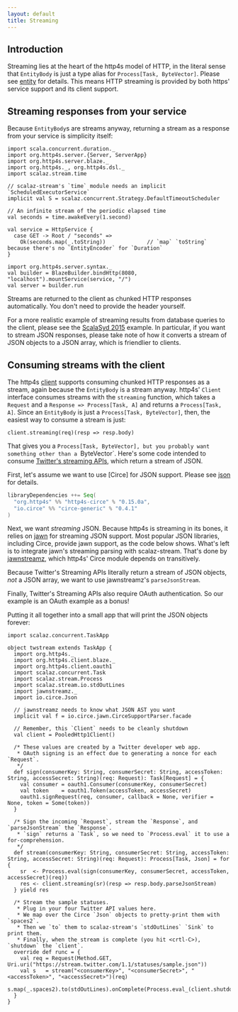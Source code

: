 ```yaml
---
layout: default
title: Streaming
---
```


## Introduction

Streaming lies at the heart of the http4s model of HTTP, in the literal sense that `EntityBody`
is just a type alias for `Process[Task, ByteVector]`. Please see [entity] for details. This means
HTTP streaming is provided by both https' service support and its client support.

## Streaming responses from your service

Because `EntityBody`s are streams anyway, returning a stream as a response from your service is
simplicity itself:

```tut:book
import scala.concurrent.duration._
import org.http4s.server.{Server, ServerApp}
import org.http4s.server.blaze._
import org.http4s._, org.http4s.dsl._
import scalaz.stream.time

// scalaz-stream's `time` module needs an implicit `ScheduledExecutorService`
implicit val S = scalaz.concurrent.Strategy.DefaultTimeoutScheduler

// An infinite stream of the periodic elapsed time
val seconds = time.awakeEvery(1.second)

val service = HttpService {
  case GET -> Root / "seconds" =>
    Ok(seconds.map(_.toString))             // `map` `toString` because there's no `EntityEncoder` for `Duration`
}

import org.http4s.server.syntax._
val builder = BlazeBuilder.bindHttp(8080, "localhost").mountService(service, "/")
val server = builder.run
```

Streams are returned to the client as chunked HTTP responses automatically. You don't need to provide the header yourself.

For a more realistic example of streaming results from database queries to the client, please see the
[ScalaSyd 2015] example. In particular, if you want to stream JSON responses, please take note of how
it converts a stream of JSON objects to a JSON array, which is friendlier to clients.

## Consuming streams with the client

The http4s [client] supports consuming chunked HTTP responses as a stream, again because the
`EntityBody` is a stream anyway. http4s' `Client` interface consumes streams with the `streaming`
function, which takes a `Request` and a `Response => Process[Task, A]` and returns a
`Process[Task, A]`. Since an `EntityBody` is just a `Process[Task, ByteVector]`, then, the easiest way
to consume a stream is just:

```tut:fail
client.streaming(req)(resp => resp.body)
```

That gives you a `Process[Task, ByteVector], but you probably want something other than a `ByteVector`.
Here's some code intended to consume [Twitter's streaming APIs], which return a stream of JSON.

First, let's assume we want to use [Circe] for JSON support. Please see [json] for details.

```scala
libraryDependencies ++= Seq(
  "org.http4s" %% "http4s-circe" % "0.15.0a",
  "io.circe" %% "circe-generic" % "0.4.1"
)
```

Next, we want _streaming_ JSON. Because http4s is streaming in its bones, it relies on [jawn] for
streaming JSON support. Most popular JSON libraries, including Circe, provide jawn support, as
the code below shows. What's left is to integrate jawn's streaming parsing with scalaz-stream.
That's done by [jawnstreamz], which http4s' Circe module depends on transitively.

Because Twitter's Streaming APIs literally return a stream of JSON objects, _not_ a JSON array,
we want to use jawnstreamz's `parseJsonStream`.

Finally, Twitter's Streaming APIs also require OAuth authentication. So our example is an OAuth
example as a bonus!

Putting it all together into a small app that will print the JSON objects forever:

```tut:book
import scalaz.concurrent.TaskApp

object twstream extends TaskApp {
  import org.http4s._
  import org.http4s.client.blaze._
  import org.http4s.client.oauth1
  import scalaz.concurrent.Task
  import scalaz.stream.Process
  import scalaz.stream.io.stdOutLines
  import jawnstreamz._
  import io.circe.Json
  
  // jawnstreamz needs to know what JSON AST you want
  implicit val f = io.circe.jawn.CirceSupportParser.facade

  // Remember, this `Client` needs to be cleanly shutdown
  val client = PooledHttp1Client()

  /* These values are created by a Twitter developer web app.
   * OAuth signing is an effect due to generating a nonce for each `Request`.
   */
  def sign(consumerKey: String, consumerSecret: String, accessToken: String, accessSecret: String)(req: Request): Task[Request] = {
    val consumer = oauth1.Consumer(consumerKey, consumerSecret)
    val token    = oauth1.Token(accessToken, accessSecret)
    oauth1.signRequest(req, consumer, callback = None, verifier = None, token = Some(token))
  }

  /* Sign the incoming `Request`, stream the `Response`, and `parseJsonStream` the `Response`.
   * `sign` returns a `Task`, so we need to `Process.eval` it to use a for-comprehension.
   */
  def stream(consumerKey: String, consumerSecret: String, accessToken: String, accessSecret: String)(req: Request): Process[Task, Json] = for {
    sr  <- Process.eval(sign(consumerKey, consumerSecret, accessToken, accessSecret)(req))
    res <- client.streaming(sr)(resp => resp.body.parseJsonStream)
  } yield res

  /* Stream the sample statuses.
   * Plug in your four Twitter API values here.
   * We map over the Circe `Json` objects to pretty-print them with `spaces2`.
   * Then we `to` them to scalaz-stream's `stdOutLines` `Sink` to print them.
   * Finally, when the stream is complete (you hit <crtl-C>), `shutdown` the `client`.
  override def runc = {
    val req = Request(Method.GET, Uri.uri("https://stream.twitter.com/1.1/statuses/sample.json"))
    val s   = stream("<consumerKey>", "<consumerSecret>", "<accessToken>", "<accessSecret>")(req)
    s.map(_.spaces2).to(stdOutLines).onComplete(Process.eval_(client.shutdown)).run
  }
}
```

[client]: client.html
[entity]: entity.html
[ScalaSyd 2015]: https://bitbucket.org/da_terry/scalasyd-doobie-http4s
[json]: json.html
[jawn]: https://github.com/non/jawn
[jawnstreamz]: https://github.com/rossabaker/jawn-fs2/tree/jawn-streamz
[Twitter's streaming APIs]: https://dev.twitter.com/streaming/overview